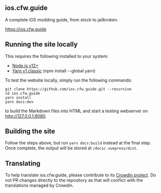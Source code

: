 ## ios.cfw.guide
A complete iOS modding guide, from stock to jailbroken.

https://ios.cfw.guide

## Running the site locally

This requires the following installed to your system:
- [Node.js v12+](https://nodejs.org/)
- [Yarn v1 classic](https://classic.yarnpkg.com/en/) (npm install --global yarn)

To test the website locally, simply run the following commands:
```
git clone https://github.com/ios.cfw.guide.git --recursive
cd ios.cfw.guide
yarn install
yarn docs:dev
```
to build the Markdown files into HTML and start a testing webserver on http://127.0.0.1:8080.

## Building the site

Follow the steps above, but run `yarn docs:build` instead at the final step. Once complete, the output will be stored at `/docs/.vuepress/dist`.

## Translating

To help translate ios.cfw.guide, please contribute to its [Crowdin project](https://crowdin.com/project/ioscfwguide). Do not PR changes directly to the repository as that will conflict with the translations managed by Crowdin.
